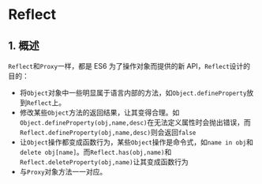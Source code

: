 # Reflect

## 1. 概述

`Reflect`和`Proxy`一样，都是 ES6 为了操作对象而提供的新 API，`Reflect`设计的目的：
- 将`Object`对象中一些明显属于语言内部的方法，如`Object.defineProperty`放到`Reflect`上。
- 修改某些`Object`方法的返回结果，让其变得合理。如`Object.defineProperty(obj,name,desc)`在无法定义属性时会抛出错误，而`Reflect.defineProperty(obj,name,desc)`则会返回`false`
- 让`Object`操作都变成函数行为，某些`Object`操作是命令式，如`name in obj`和`delete obj[name]`。而`Reflect.has(obj,name)`和`Reflect.deleteProperty(obj,name)`让其变成函数行为
- 与`Proxy`对象方法一一对应。